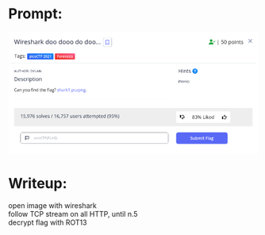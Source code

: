 <h1>
  Prompt:
</h1>

![alt text](prompt.png)

<h1>
  Writeup:
</h1>

<p>open image with wireshark <br>
follow TCP stream on all HTTP, until n.5 <br>
decrypt flag with ROT13</p>
